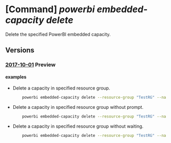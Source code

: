 # [Command] _powerbi embedded-capacity delete_

Delete the specified PowerBI embedded capacity.

## Versions

### [2017-10-01](/Resources/mgmt-plane/L3N1YnNjcmlwdGlvbnMve30vcmVzb3VyY2Vncm91cHMve30vcHJvdmlkZXJzL21pY3Jvc29mdC5wb3dlcmJpZGVkaWNhdGVkL2NhcGFjaXRpZXMve30=/2017-10-01.xml) **Preview**

<!-- mgmt-plane /subscriptions/{}/resourcegroups/{}/providers/microsoft.powerbidedicated/capacities/{} 2017-10-01 -->

#### examples

- Delete a capacity in specified resource group.
    ```bash
        powerbi embedded-capacity delete --resource-group "TestRG" --name "azsdktest"
    ```

- Delete a capacity in specified resource group without prompt.
    ```bash
        powerbi embedded-capacity delete --resource-group "TestRG" --name "azsdktest" -y
    ```

- Delete a capacity in specified resource group without waiting.
    ```bash
        powerbi embedded-capacity delete --resource-group "TestRG" --name "azsdktest" --no-wait
    ```
